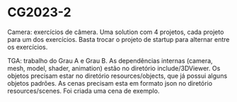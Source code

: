 # CG2023-2

Camera: exercícios de câmera. Uma solution com 4 projetos, cada projeto para um dos exercícios. Basta trocar o projeto de startup para alternar entre os exercícios.

TGA: trabalho do Grau A e Grau B. As dependências internas (camera, mesh, model, shader, animation) estão no diretório include/3DViewer. Os objetos precisam estar no diretório resources/objects, que já possui alguns objetos padrões. As cenas precisam esta em formato json no diretório resources/scenes. Foi criada uma cena de exemplo.
